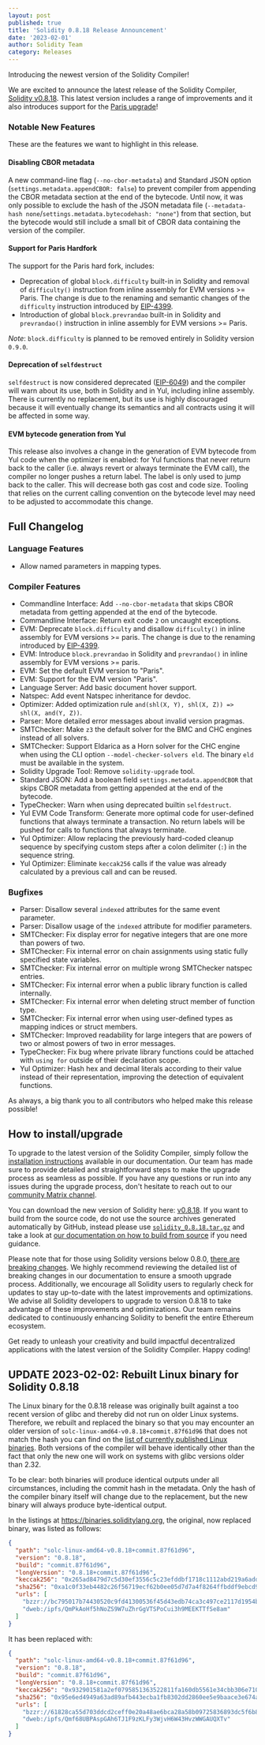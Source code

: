 ```yaml
---
layout: post
published: true
title: 'Solidity 0.8.18 Release Announcement'
date: '2023-02-01'
author: Solidity Team
category: Releases
---
```


Introducing the newest version of the Solidity Compiler!

We are excited to announce the latest release of the Solidity Compiler, [Solidity v0.8.18](https://github.com/ethereum/solidity/releases/tag/v0.8.18).
This latest version includes a range of improvements and it also introduces support for the [Paris upgrade](https://blog.ethereum.org/2022/08/24/mainnet-merge-announcement)!

### Notable New Features

These are the features we want to highlight in this release.

#### Disabling CBOR metadata

A new command-line flag (`--no-cbor-metadata`) and Standard JSON option (`settings.metadata.appendCBOR: false`) to prevent compiler from appending the CBOR metadata section at the end of the bytecode.
Until now, it was only possible to exclude the hash of the JSON metadata file (`--metadata-hash none`/`settings.metadata.bytecodehash: "none"`) from that section, but the bytecode would still include a small bit of CBOR data containing the version of the compiler.

#### Support for Paris Hardfork

The support for the Paris hard fork, includes:

- Deprecation of global `block.difficulty` built-in in Solidity and removal of `difficulty()` instruction from inline assembly for EVM versions >= Paris. The change is due to the renaming and semantic changes of the `difficulty` instruction introduced by [EIP-4399](https://eips.ethereum.org/EIPS/eip-4399).
- Introduction of global `block.prevrandao` built-in in Solidity and `prevrandao()` instruction in inline assembly for EVM versions >= Paris.

_Note_: `block.difficulty` is planned to be removed entirely in Solidity version `0.9.0`.

#### Deprecation of `selfdestruct`

`selfdestruct` is now considered deprecated ([EIP-6049](https://eips.ethereum.org/EIPS/eip-6049)) and the compiler will warn about its use, both in Solidity and in Yul, including inline assembly.
There is currently no replacement, but its use is highly discouraged because it will eventually change its semantics and all contracts using it will be affected in some way.

#### EVM bytecode generation from Yul

This release also involves a change in the generation of EVM bytecode from Yul code when the optimizer is enabled: for Yul functions that never return back to the caller (i.e. always revert or always terminate the EVM call), the compiler no longer pushes a return label.
The label is only used to jump back to the caller. This will decrease both gas cost and code size.
Tooling that relies on the current calling convention on the bytecode level may need to be adjusted to accommodate this change.

## Full Changelog

### Language Features

- Allow named parameters in mapping types.

### Compiler Features

- Commandline Interface: Add `--no-cbor-metadata` that skips CBOR metadata from getting appended at the end of the bytecode.
- Commandline Interface: Return exit code `2` on uncaught exceptions.
- EVM: Deprecate `block.difficulty` and disallow `difficulty()` in inline assembly for EVM versions >= paris. The change is due to the renaming introduced by [EIP-4399](https://eips.ethereum.org/EIPS/eip-4399).
- EVM: Introduce `block.prevrandao` in Solidity and `prevrandao()` in inline assembly for EVM versions >= paris.
- EVM: Set the default EVM version to "Paris".
- EVM: Support for the EVM version "Paris".
- Language Server: Add basic document hover support.
- Natspec: Add event Natspec inheritance for devdoc.
- Optimizer: Added optimization rule `and(shl(X, Y), shl(X, Z)) => shl(X, and(Y, Z))`.
- Parser: More detailed error messages about invalid version pragmas.
- SMTChecker: Make `z3` the default solver for the BMC and CHC engines instead of all solvers.
- SMTChecker: Support Eldarica as a Horn solver for the CHC engine when using the CLI option `--model-checker-solvers eld`. The binary `eld` must be available in the system.
- Solidity Upgrade Tool: Remove `solidity-upgrade` tool.
- Standard JSON: Add a boolean field `settings.metadata.appendCBOR` that skips CBOR metadata from getting appended at the end of the bytecode.
- TypeChecker: Warn when using deprecated builtin `selfdestruct`.
- Yul EVM Code Transform: Generate more optimal code for user-defined functions that always terminate a transaction. No return labels will be pushed for calls to functions that always terminate.
- Yul Optimizer: Allow replacing the previously hard-coded cleanup sequence by specifying custom steps after a colon delimiter (`:`) in the sequence string.
- Yul Optimizer: Eliminate `keccak256` calls if the value was already calculated by a previous call and can be reused.

### Bugfixes

- Parser: Disallow several `indexed` attributes for the same event parameter.
- Parser: Disallow usage of the `indexed` attribute for modifier parameters.
- SMTChecker: Fix display error for negative integers that are one more than powers of two.
- SMTChecker: Fix internal error on chain assignments using static fully specified state variables.
- SMTChecker: Fix internal error on multiple wrong SMTChecker natspec entries.
- SMTChecker: Fix internal error when a public library function is called internally.
- SMTChecker: Fix internal error when deleting struct member of function type.
- SMTChecker: Fix internal error when using user-defined types as mapping indices or struct members.
- SMTChecker: Improved readability for large integers that are powers of two or almost powers of two in error messages.
- TypeChecker: Fix bug where private library functions could be attached with `using for` outside of their declaration scope.
- Yul Optimizer: Hash hex and decimal literals according to their value instead of their representation, improving the detection of equivalent functions.

As always, a big thank you to all contributors who helped make this release possible!

## How to install/upgrade

To upgrade to the latest version of the Solidity Compiler, simply follow the [installation instructions](https://docs.soliditylang.org/en/v0.8.18/installing-solidity.html) available in our documentation.
Our team has made sure to provide detailed and straightforward steps to make the upgrade process as seamless as possible. If you have any questions or run into any issues during the upgrade process, don't hesitate to reach out to our [community Matrix channel](https://matrix.to/#/#ethereum_solidity:gitter.im).

You can download the new version of Solidity here: [v0.8.18](https://github.com/ethereum/solidity/releases/tag/v0.8.18).
If you want to build from the source code, do not use the source archives generated automatically by GitHub, instead please use [`solidity_0.8.18.tar.gz`](https://github.com/ethereum/solidity/releases/download/v0.8.18/solidity_0.8.18.tar.gz) and take a look at [our documentation on how to build from source](https://docs.soliditylang.org/en/v0.8.18/installing-solidity.html#building-from-source) if you need guidance.

Please note that for those using Solidity versions below 0.8.0, [there are breaking changes](https://docs.soliditylang.org/en/v0.8.18/080-breaking-changes.html).
We highly recommend reviewing the detailed list of breaking changes in our documentation to ensure a smooth upgrade process. Additionally, we encourage all Solidity users to regularly check for updates to stay up-to-date with the latest improvements and optimizations.
We advise all Solidity developers to upgrade to version 0.8.18 to take advantage of these improvements and optimizations. Our team remains dedicated to continuously enhancing Solidity to benefit the entire Ethereum ecosystem.

Get ready to unleash your creativity and build impactful decentralized applications with the latest version of the Solidity Compiler. Happy coding!

## UPDATE 2023-02-02: Rebuilt Linux binary for Solidity 0.8.18

The Linux binary for the 0.8.18 release was originally built against a too recent version of glibc and thereby did not run on older Linux systems.
Therefore, we rebuilt and replaced the binary so that you may encounter an older version of `solc-linux-amd64-v0.8.18+commit.87f61d96` that does not match the hash you can find on the [list of currently published Linux binaries](https://binaries.soliditylang.org/linux-amd64/list.json).
Both versions of the compiler will behave identically other than the fact that only the new one will work on systems with glibc versions older than 2.32.

To be clear: both binaries will produce identical outputs under all circumstances, including the commit hash in the metadata. Only the hash of the compiler binary itself will change due to the replacement, but the new binary will always produce byte-identical output.

In the listings at https://binaries.soliditylang.org, the original, now replaced binary, was listed as follows:

```json
{
  "path": "solc-linux-amd64-v0.8.18+commit.87f61d96",
  "version": "0.8.18",
  "build": "commit.87f61d96",
  "longVersion": "0.8.18+commit.87f61d96",
  "keccak256": "0x265ad8479d7c5d30ef3556c5c23efddbf1718c1112abd219a6add420489cf930",
  "sha256": "0xa1c0f33eb4482c26f56719ecf62b0ee05d7d7a4f8264ffbddf9ebcd9095c32bd",
  "urls": [
    "bzzr://bc795017b74430520c9fd41300536f45d43edb74ca3c497ce2117d1954bbca12",
    "dweb:/ipfs/QmPkAoHf5hNoZS9W7uZhrGgVTSPoCui3h9MEEKTTfSe8am"
  ]
}
```

It has been replaced with:

```json
{
  "path": "solc-linux-amd64-v0.8.18+commit.87f61d96",
  "version": "0.8.18",
  "build": "commit.87f61d96",
  "longVersion": "0.8.18+commit.87f61d96",
  "keccak256": "0x932901581a2ef0795851363522811fa160db5561e34cbb306e7105b6bbc3834d",
  "sha256": "0x95e6ed4949a63ad89afb443ecba1fb8302dd2860ee5e9baace3e674a0f48aa77",
  "urls": [
    "bzzr://61828ca55d703ddcd2ceff0e20a48ae6bca28a58b09725836893dc5f6b8e8018",
    "dweb:/ipfs/Qmf68UBPAspGAh6TJ1F9zKLFy3WjvH6W43HvzWWGAUQXTv"
  ]
}
```
